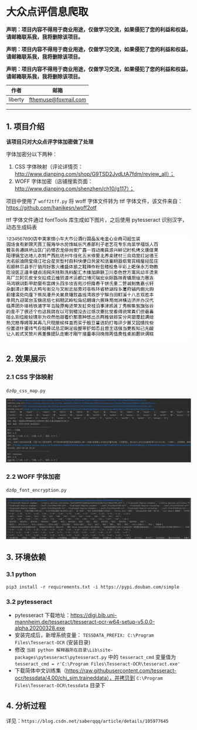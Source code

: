 # 大众点评信息爬取

**声明：项目内容不得用于商业用途，仅做学习交流，如果侵犯了您的利益和权益，请邮箱联系我，我将删除该项目。**

**声明：项目内容不得用于商业用途，仅做学习交流，如果侵犯了您的利益和权益，请邮箱联系我，我将删除该项目。**

**声明：项目内容不得用于商业用途，仅做学习交流，如果侵犯了您的利益和权益，请邮箱联系我，我将删除该项目。**

| 作者    | 邮箱                 |
| ------- | -------------------- |
| liberty | fthemuse@foxmail.com |

------

## 1. 项目介绍

**该项目只对大众点评字体加密做了处理**

字体加密分以下两种：

1. CSS 字体映射（评论详情页：http://www.dianping.com/shop/G9TSD2JvdLtA7fdm/review_all）；
2. WOFF 字体加密（店铺搜索页面：http://www.dianping.com/shenzhen/ch10/g117）；



项目中使用了 `woff2tff.py`  将 woff 字体文件转为 ttf 字体文件，该文件来自：https://github.com/hanikesn/woff2otf

ttf 字体文件通过 fontTools 库生成如下图片，之后使用 pytesseract 识别汉字，动态生成码表

![](images/font.png)



## 2. 效果展示

### 2.1 CSS 字体映射

`dzdp_css_map.py`

![](images/css_map_result.png)



### 2.2 WOFF 字体加密

`dzdp_font_encryption.py`

![](images/font_encryption_result.png)



## 3. 环境依赖

### 3.1 python

```
pip3 install -r requirements.txt -i https://pypi.douban.com/simple
```



### 3.2 pytesseract

- pytesseract 下载地址：https://digi.bib.uni-mannheim.de/tesseract/tesseract-ocr-w64-setup-v5.0.0-alpha.20200328.exe
- 安装完成后，新增系统变量： `TESSDATA_PREFIX: C:\Program Files\Tesseract-OCR` (安装目录)
- 修改 `当前 python 解释器所在目录\Lib\site-packages\pytesseract\pytesseract.py` 中的 `tesseract_cmd`  变量值为 `tesseract_cmd = r'C:\Program Files\Tesseract-OCR\tesseract.exe'`
- 下载简体中文训练集（https://raw.githubusercontent.com/tesseract-ocr/tessdata/4.00/chi_sim.traineddata），并拷贝到 `C:\Program Files\Tesseract-OCR\tessdata`  目录下



## 4. 分析过程

详见：`https://blog.csdn.net/saberqqq/article/details/105977645`